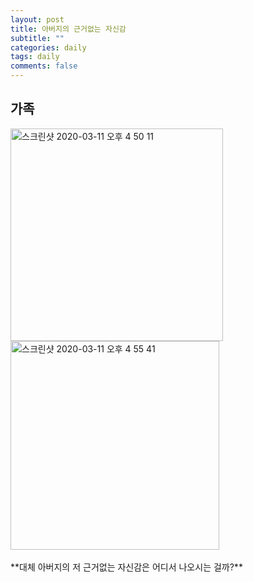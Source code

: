 ```yaml
---
layout: post
title: 아버지의 근거없는 자신감
subtitle: ""
categories: daily
tags: daily
comments: false
---
```


## 가족

<img width="340" alt="스크린샷 2020-03-11 오후 4 50 11" src="https://user-images.githubusercontent.com/43809168/76424278-5c95b180-63eb-11ea-9d60-3cd87ccc4c05.png">
<img width="334" alt="스크린샷 2020-03-11 오후 4 55 41" src="https://user-images.githubusercontent.com/43809168/76424281-5dc6de80-63eb-11ea-8523-d7b707104fb6.png">
<br></br>
**대체 아버지의 저 근거없는 자신감은 어디서 나오시는 걸까?**
